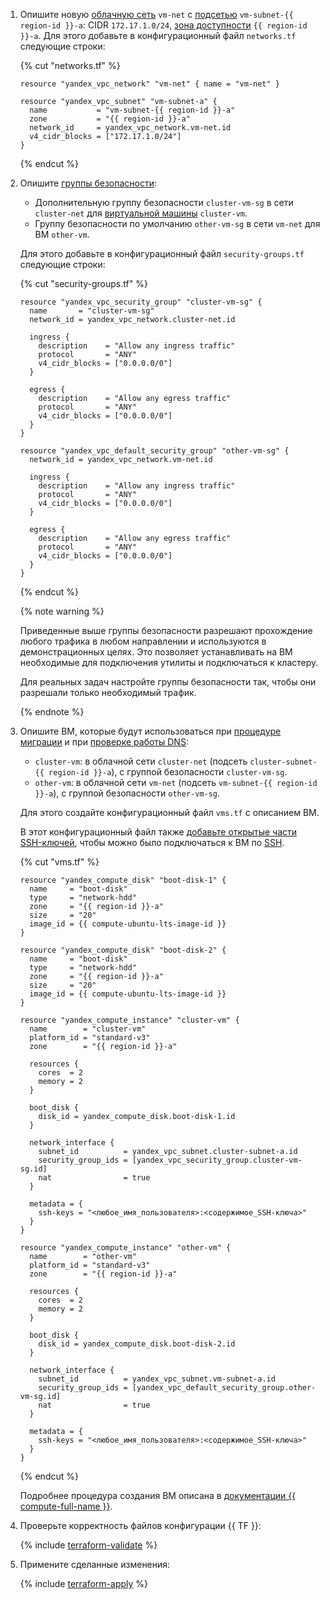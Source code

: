 1. Опишите новую [облачную сеть](../../../vpc/concepts/network.md#network) `vm-net` с [подсетью](../../../vpc/concepts/network.md#subnet) `vm-subnet-{{ region-id }}-a`: CIDR `172.17.1.0/24`, [зона доступности](../../../overview/concepts/geo-scope.md) `{{ region-id }}-a`. Для этого добавьте в конфигурационный файл `networks.tf` следующие строки:

   {% cut "networks.tf" %}

   ```hcl
   resource "yandex_vpc_network" "vm-net" { name = "vm-net" }

   resource "yandex_vpc_subnet" "vm-subnet-a" {
     name           = "vm-subnet-{{ region-id }}-a"
     zone           = "{{ region-id }}-a"
     network_id     = yandex_vpc_network.vm-net.id
     v4_cidr_blocks = ["172.17.1.0/24"]
   }
   ```

   {% endcut %}

1. Опишите [группы безопасности](../../../vpc/concepts/security-groups.md):
   * Дополнительную группу безопасности `cluster-vm-sg` в сети `cluster-net` для [виртуальной машины](../../../compute/concepts/vm.md) `cluster-vm`.
   * Группу безопасности по умолчанию `other-vm-sg` в сети `vm-net` для ВМ `other-vm`.

   Для этого добавьте в конфигурационный файл `security-groups.tf` следующие строки:

   {% cut "security-groups.tf" %}

   ```hcl
   resource "yandex_vpc_security_group" "cluster-vm-sg" {
     name       = "cluster-vm-sg"
     network_id = yandex_vpc_network.cluster-net.id

     ingress {
       description    = "Allow any ingress traffic"
       protocol       = "ANY"
       v4_cidr_blocks = ["0.0.0.0/0"]
     }

     egress {
       description    = "Allow any egress traffic"
       protocol       = "ANY"
       v4_cidr_blocks = ["0.0.0.0/0"]
     }
   }

   resource "yandex_vpc_default_security_group" "other-vm-sg" {
     network_id = yandex_vpc_network.vm-net.id

     ingress {
       description    = "Allow any ingress traffic"
       protocol       = "ANY"
       v4_cidr_blocks = ["0.0.0.0/0"]
     }

     egress {
       description    = "Allow any egress traffic"
       protocol       = "ANY"
       v4_cidr_blocks = ["0.0.0.0/0"]
     }
   }
   ```

   {% endcut %}

   {% note warning %}

   Приведенные выше группы безопасности разрешают прохождение любого трафика в любом направлении и используются в демонстрационных целях. Это позволяет устанавливать на ВМ необходимые для подключения утилиты и подключаться к кластеру.

   Для реальных задач настройте группы безопасности так, чтобы они разрешали только необходимый трафик.

   {% endnote %}

1. Опишите ВМ, которые будут использоваться при [процедуре миграции](#do-actions-for-migration) и при [проверке работы DNS](#check-cluster-availability):
   * `cluster-vm`: в облачной сети `cluster-net` (подсеть `cluster-subnet-{{ region-id }}-a`), с группой безопасности `cluster-vm-sg`.
   * `other-vm`: в облачной сети `vm-net` (подсеть `vm-subnet-{{ region-id }}-a`), с группой безопасности `other-vm-sg`.

   Для этого создайте конфигурационный файл `vms.tf` с описанием ВМ.


   В этот конфигурационный файл также [добавьте открытые части SSH-ключей](../../../compute/operations/vm-connect/ssh.md#creating-ssh-keys), чтобы можно было подключаться к ВМ по [SSH](../../../glossary/ssh-keygen.md).


   {% cut "vms.tf" %}

   ```hcl
   resource "yandex_compute_disk" "boot-disk-1" {
     name     = "boot-disk"
     type     = "network-hdd"
     zone     = "{{ region-id }}-a"
     size     = "20"
     image_id = {{ compute-ubuntu-lts-image-id }}
   }

   resource "yandex_compute_disk" "boot-disk-2" {
     name     = "boot-disk"
     type     = "network-hdd"
     zone     = "{{ region-id }}-a"
     size     = "20"
     image_id = {{ compute-ubuntu-lts-image-id }}
   }

   resource "yandex_compute_instance" "cluster-vm" {
     name        = "cluster-vm"
     platform_id = "standard-v3"
     zone        = "{{ region-id }}-a"

     resources {
       cores  = 2
       memory = 2
     }

     boot_disk {
       disk_id = yandex_compute_disk.boot-disk-1.id
     }

     network_interface {
       subnet_id          = yandex_vpc_subnet.cluster-subnet-a.id
       security_group_ids = [yandex_vpc_security_group.cluster-vm-sg.id]
       nat                = true
     }

     metadata = {
       ssh-keys = "<любое_имя_пользователя>:<содержимое_SSH-ключа>"
     }
   }

   resource "yandex_compute_instance" "other-vm" {
     name        = "other-vm"
     platform_id = "standard-v3"
     zone        = "{{ region-id }}-a"

     resources {
       cores  = 2
       memory = 2
     }

     boot_disk {
       disk_id = yandex_compute_disk.boot-disk-2.id
     }

     network_interface {
       subnet_id          = yandex_vpc_subnet.vm-subnet-a.id
       security_group_ids = [yandex_vpc_default_security_group.other-vm-sg.id]
       nat                = true
     }

     metadata = {
       ssh-keys = "<любое_имя_пользователя>:<содержимое_SSH-ключа>"
     }
   }
   ```

   {% endcut %}


   Подробнее процедура создания ВМ описана в [документации {{ compute-full-name }}](../../../compute/operations/vm-create/create-linux-vm.md).


1. Проверьте корректность файлов конфигурации {{ TF }}:

   {% include [terraform-validate](../../../_includes/mdb/terraform/validate.md) %}

1. Примените сделанные изменения:

   {% include [terraform-apply](../../../_includes/mdb/terraform/apply.md) %}